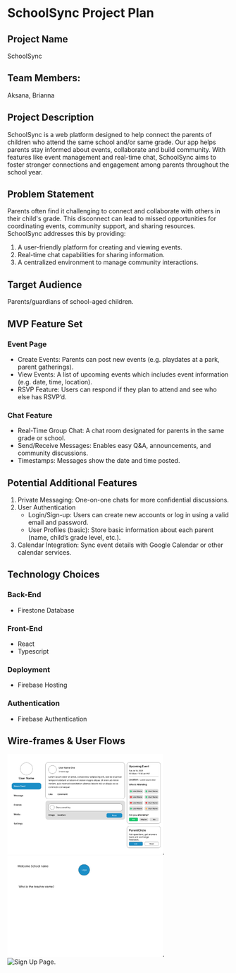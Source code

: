 # SchoolSync Project Plan

## Project Name
SchoolSync

## Team Members:
 Aksana, Brianna

## Project Description 

SchoolSync is a web platform designed to help connect the parents of children who attend the same school and/or same grade. Our app helps parents stay informed about events, collaborate and build community. With features like event management and real-time chat, SchoolSync aims to foster stronger connections and engagement among parents throughout the school year. 

## Problem Statement

Parents often find it challenging to connect and collaborate with others in their child's grade. This disconnect can lead to missed opportunities for coordinating events, community support, and sharing resources. SchoolSync addresses this by providing:

1. A user-friendly platform for creating and viewing events.
2. Real-time chat capabilities for sharing information.
3. A centralized environment to manage community interactions.

## Target Audience

  Parents/guardians of school-aged children.

## MVP Feature Set

### Event Page
- Create Events: Parents can post new events (e.g. playdates at a park, parent gatherings).
- View Events: A list of upcoming events which includes event information (e.g. date, time, location).
- RSVP Feature: Users can respond if they plan to attend and see who else has RSVP’d.

### Chat Feature
- Real-Time Group Chat: A chat room designated for parents in the same grade or school.
- Send/Receive Messages: Enables easy Q&A, announcements, and community discussions.
- Timestamps: Messages show the date and time posted.

## Potential Additional Features
1. Private Messaging: One-on-one chats for more confidential discussions.
2. User Authentication
   - Login/Sign-up: Users can create new accounts or log in using a valid email and password. 
   - User Profiles (basic): Store basic information about each parent (name, child’s grade level, etc.).
3. Calendar Integration: Sync event details with Google Calendar or other calendar services.

## Technology Choices

### Back-End
- Firestone Database

### Front-End
- React
- Typescript

### Deployment
- Firebase Hosting

### Authentication
- Firebase Authentication

## Wire-frames & User Flows
<img src="/images/event_page.jpg" alt="Event Page" width="70%">.  
<img src="/images/login.jpg" alt="Login" width="70%">.  
<img src="/images/sign_upjpg" alt="Sign Up Page" width="70%">.  

